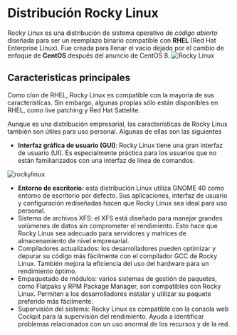 # Distribución Rocky Linux
Rocky Linux es una distribución de sistema operativo de *_código abierto_* diseñada para ser un reemplazo binario compatible con **RHEL** (Red Hat Enterprise Linux). Fue creada para llenar el vacío dejado por el cambio de enfoque de **CentOS** después del anuncio de CentOS 8.
![Rocky Linux](/img/imagenrocky.jpeg)
## Caracteristicas principales
Como clon de RHEL, Rocky Linux es compatible con la mayoría de sus características. Sin embargo, algunas propias sólo están disponibles en RHEL, como live patching y Red Hat Sattelite.

Aunque es una distribución empresarial, las características de Rocky Linux también son útiles para uso personal. Algunas de ellas son las siguientes

- **Interfaz gráfica de usuario (GUI)**: Rocky Linux tiene una gran interfaz de usuario (UI). Es especialmente práctica para los usuarios que no están familiarizados con una interfaz de línea de comandos.

![rockylinux](/img/rockylinux.jpg)

- **Entorno de escritorio:** esta distribución Linux utiliza GNOME 40 como entorno de escritorio por defecto. Sus aplicaciones, interfaz de usuario y configuración rediseñadas hacen que Rocky Linux sea ideal para uso personal.
- Sistema de archivos XFS: el XFS está diseñado para manejar grandes volúmenes de datos sin comprometer el rendimiento. Esto hace que Rocky Linux sea adecuado para servidores y matrices de almacenamiento de nivel empresarial.
- Compiladores actualizados: los desarrolladores pueden optimizar y depurar su código más fácilmente con el compilador GCC de Rocky Linux. También mejora la eficiencia del uso del hardware para un rendimiento óptimo.
- Empaquetado de módulos: varios sistemas de gestión de paquetes, como Flatpaks y RPM Package Manager, son compatibles con Rocky Linux. Permiten a los desarrolladores instalar y utilizar su paquete preferido más fácilmente.
- Supervisión del sistema: Rocky Linux es compatible con la consola web Cockpit para la supervisión del rendimiento. Ayuda a identificar problemas relacionados con un uso anormal de los recursos y de la red.
